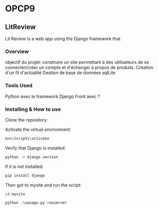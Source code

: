 # OPCP9
## LitReview
Lit Review is a web app using the Django framework that

### Overview

objectif du projet: construire un site permettant à des utilisateurs de se connecter/créer un compte et d'échanger à propos de produits. 
Création d'un fil d'actualité
Gestion de base de données sqlLite


### Tools Used
Python avec le framework Django
Front avec ?

### Installing & How to use

Clone the repository:


Activate the virtual environment:
```bash
env\Scripts\activate
```

Verify that Django is installed:
```bash
python -m django version
```
If it is not installed:
```bash
pip install django
```

Then got to mysite and run the script:
```bash
cd mysite
```
```bash
python .\manage.py runserver
```
